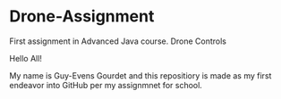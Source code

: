 # Drone-Assignment
First assignment in Advanced Java course. Drone Controls

Hello All!

My name is Guy-Evens Gourdet and this repositiory is made as my first endeavor into GitHub per my assignmnet for school.

